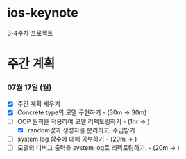 # ios-keynote
3-4주차 프로젝트

# 주간 계획

### 07월 17일 (월)

- [x] 주간 계획 세우기
- [x] Concrete type의 모델 구현하기 - (30m -> 30m)
- [ ] OOP 원칙을 적용하여 모델 리펙토링하기 - (1hr -> )
    - [x] random값과 생성자를 분리하고, 주입받기

- [ ] system log 함수에 대해 공부하기 - (20m -> )
- [ ] 모델의 디버그 출력을 system log로 리펙토링하기. - (20m -> )
